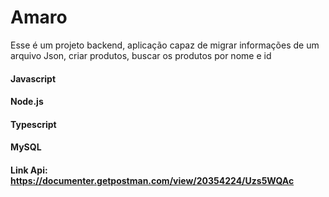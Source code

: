 # Amaro

Esse é um projeto backend, aplicação capaz de migrar informações de um arquivo Json, criar produtos, buscar os produtos por nome e id

#### Javascript
#### Node.js
#### Typescript
#### MySQL

#### Link Api: https://documenter.getpostman.com/view/20354224/Uzs5WQAc
